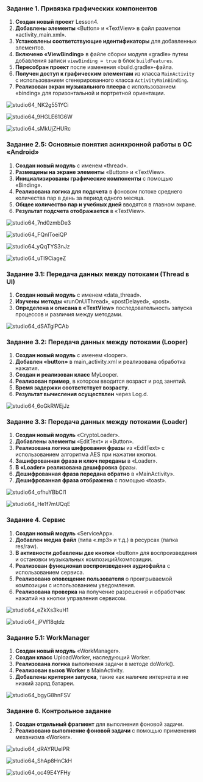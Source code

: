 ### Задание 1. Привязка графических компонентов

1. **Создан новый проект** Lesson4.
2. **Добавлены элементы** «Button» и «TextView» в файл разметки «activity_main.xml».
3. **Установлены соответствующие идентификаторы** для добавленных элементов.
4. **Включено «ViewBinding»** в файле сборки модуля «gradle» путем добавления записи `viewBinding = true` в блок `buildFeatures`.
5. **Пересобран проект** после изменения «build.gradle»-файла.
6. **Получен доступ к графическим элементам** из класса `MainActivity` с использованием сгенерированного класса `ActivityMainBinding`.
7. **Реализован экран музыкального плеера** с использованием «binding» для горизонтальной и портретной ориентации.

![studio64_NK2g551YCi](https://github.com/user-attachments/assets/93870e15-e2b6-4148-8afd-a4e63a9c6ad0)

![studio64_9HGLE61G6W](https://github.com/user-attachments/assets/32a47fb0-3bc7-43bb-9831-a360b0a2016f)

![studio64_sMkUjZHURc](https://github.com/user-attachments/assets/56851152-aeb4-44b3-97ae-027434b2992d)

### Задание 2.5: Основные понятия асинхронной работы в ОС «Android»

1. **Создан новый модуль** с именем «thread».
2. **Размещены на экране элементы** «Button» и «TextView».
3. **Инициализированы графические компоненты** с помощью «Binding».
4. **Реализована логика для подсчета** в фоновом потоке среднего количества пар в день за период одного месяца.
5. **Общее количество пар и учебных дней** вводятся в главном экране.
6. **Результат подсчета отображается** в «TextView».

![studio64_7nd0zmbDe3](https://github.com/user-attachments/assets/ea145a91-2667-4bbf-bc8e-b87c97c06b90)

![studio64_FQnlToeiQP](https://github.com/user-attachments/assets/498a1504-7f38-4577-965a-3b19d317877d)

![studio64_yQqTYS3nJz](https://github.com/user-attachments/assets/e7940c08-9b64-4a86-a824-e28561629a84)

![studio64_uTl9CiageZ](https://github.com/user-attachments/assets/b5036043-988d-4fb8-84ed-1c2e6650d408)

### Задание 3.1: Передача данных между потоками (Thread в UI)

1. **Создан новый модуль** с именем «data_thread».
2. **Изучены методы** «runOnUiThread», «postDelayed», «post».
3. **Определена и описана в «TextView»** последовательность запуска процессов и различия между методами.

![studio64_dSATglPCAb](https://github.com/user-attachments/assets/4c399fb9-b104-49f3-a423-f7a80e0d059c)

### Задание 3.2: Передача данных между потоками (Looper)

1. **Создан новый модуль** с именем «looper».
2. **Добавлен «button»** в main_activity.xml и реализована обработка нажатия.
3. **Создан и реализован класс** MyLooper.
4. **Реализован пример**, в котором вводится возраст и род занятий.
5. **Время задержки соответствует возрасту**.
6. **Результат вычисления осуществлен** через Log.d.

![studio64_6oGkRWEjJz](https://github.com/user-attachments/assets/3aa7abe8-17a2-4a4e-9a74-27b1b56d178b)


### Задание 3.3: Передача данных между потоками (Loader)

1. **Создан новый модуль** «CryptoLoader».
2. **Добавлены элементы** «EditText» и «Button».
3. **Реализована логика шифрования фразы** из «EditText» с использованием алгоритма AES при нажатии кнопки.
4. **Зашифрованная фраза и ключ переданы** в «Loader».
5. **В «Loader» реализована дешифровка** фразы.
6. **Дешифрованная фраза передана обратно** в «MainActivity».
7. **Дешифрованная фраза отображена** с помощью «toast».

![studio64_ofhuYBbCl1](https://github.com/user-attachments/assets/2f10a161-d492-47b7-8d7b-757fa34f93c8)

![studio64_He1f7mUQqE](https://github.com/user-attachments/assets/17416f20-f66c-4778-9092-9788b9f36c6f)

### Задание 4. Сервис

1. **Создан новый модуль** «ServiceApp».
2. **Добавлен медиа файл** (типа «.mp3» и т.д.) в ресурсах (папка res/raw).
3. **В активности добавлены две кнопки** «button» для воспроизведения и остановки музыкальных композиций/композиции.
4. **Реализован функционал воспроизведения аудиофайла** с использованием сервиса.
5. **Реализовано оповещение пользователя** о проигрываемой композиции с использованием уведомления.
6. **Реализована проверка** на получение разрешений и обработчик нажатий на кнопки управления сервисом.

![studio64_eZkXs3kuH1](https://github.com/user-attachments/assets/32834496-8f52-4a20-9af7-369fa9769866)

![studio64_jPVf18qtdz](https://github.com/user-attachments/assets/bad892ca-8a3c-4a60-a811-f28eebc06c49)


### Задание 5.1: WorkManager

1. **Создан новый модуль** «WorkManager».
2. **Создан класс** UploadWorker, наследующий Worker.
3. **Реализована логика** выполнения задачи в методе doWork().
4. **Реализован вызов Worker** в MainActivity.
5. **Добавлены критерии запуска**, такие как наличие интернета и не низкий заряд батареи.

![studio64_bgyG8hnFSV](https://github.com/user-attachments/assets/ccc02fc0-0922-4e97-a087-912345f5286b)


### Задание 6. Контрольное задание

1. **Создан отдельный фрагмент** для выполнения фоновой задачи.
2. **Реализовано выполнение фоновой задачи** с помощью применения механизма «Worker».

![studio64_dRAYRUeIPR](https://github.com/user-attachments/assets/287a92b0-97cf-4303-9f37-6756fa9e97a0)

![studio64_ShAp8HnCkH](https://github.com/user-attachments/assets/5ff9d7fa-ea0c-4009-9ade-84cc86df0dd2)

![studio64_oc49E4YFHy](https://github.com/user-attachments/assets/1ca6d7b0-c1c9-45c1-af6d-17b1b441193a)

